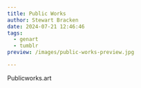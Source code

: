 ```yaml
---
title: Public Works
author: Stewart Bracken
date: 2024-07-21 12:46:46
tags:
  - genart
  - tumblr
preview: /images/public-works-preview.jpg

---
```


Publicworks.art